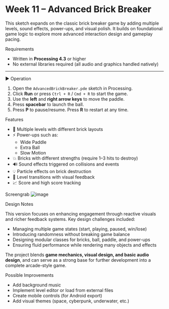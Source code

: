 # Week 11 – Advanced Brick Breaker

This sketch expands on the classic brick breaker game by adding multiple levels, sound effects, power-ups, and visual polish. It builds on foundational game logic to explore more advanced interaction design and gameplay pacing.


Requirements

- Written in **Processing 4.3** or higher
- No external libraries required (all audio and graphics handled natively)

---

▶️ Operation

1. Open the `AdvancedBrickBreaker.pde` sketch in Processing.
2. Click **Run** or press `Ctrl + R` / `Cmd + R` to start the game.
3. Use the **left** and **right arrow keys** to move the paddle.
4. Press **spacebar** to launch the ball.
5. Press **P** to pause/resume. Press **R** to restart at any time.

Features

- 🧱 Multiple levels with different brick layouts
- ⚡ Power-ups such as:
  - Wide Paddle
  - Extra Ball
  - Slow Motion
- 💥 Bricks with different strengths (require 1–3 hits to destroy)
- 🔊 Sound effects triggered on collisions and events
- 💡 Particle effects on brick destruction
- 🔄 Level transitions with visual feedback
- 📈 Score and high score tracking



Screengrab
![image](https://github.com/user-attachments/assets/fd17d24a-c59c-422f-9aa2-76591076ac34)



Design Notes

This version focuses on enhancing engagement through reactive visuals and richer feedback systems. Key design challenges included:

- Managing multiple game states (start, playing, paused, win/lose)
- Introducing randomness without breaking game balance
- Designing modular classes for bricks, ball, paddle, and power-ups
- Ensuring fluid performance while rendering many objects and effects

The project blends **game mechanics, visual design, and basic audio design**, and can serve as a strong base for further development into a complete arcade-style game.

Possible Improvements

- Add background music
- Implement level editor or load from external files
- Create mobile controls (for Android export)
- Add visual themes (space, cyberpunk, underwater, etc.)
